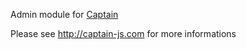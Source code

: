 Admin module for [Captain](https://npmjs.org/package/captain-js)

Please see http://captain-js.com for more informations